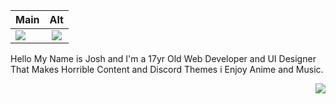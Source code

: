 | Main         | Alt            |
| ------------- |:-------------:|
|<img src="https://lanyard.cnrad.dev/api/938557606820204625?idleMessage=Probably%20doing%20something%20else..." href="https://discord.com/users/938557606820204625" />|<img src="https://lanyard.cnrad.dev/api/750781478991954031?hideDiscrim=true&idleMessage=Using%20My%20Main%20Account..." />|

<div class="info-container">
<p>Hello My Name is Josh and I'm a 17yr Old Web Developer and UI Designer That Makes Horrible Content and Discord Themes i Enjoy Anime and Music.</p>
<img align="right" src="https://github-readme-stats.vercel.app/api/top-langs/?username=itsjustjoshdev&layout=compact&theme=dark" href="https://github.com/ItsJustJoshDev" />
</div>

